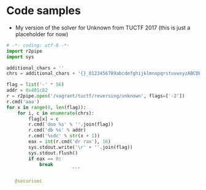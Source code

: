 # Code samples

- My version of the solver for Unknown from TUCTF 2017 (this is just a placeholder for now)

```python
# -*- coding: utf-8 -*-
import r2pipe
import sys

additional_chars = ''
chrs = additional_chars + '{}_0123456789abcdefghijklmnopqrstuvwxyzABCDEFGHIJKLMNOPQRSTUVWXYZ'

flag = list('-' * 56)
addr = 0x401c82
r = r2pipe.open('/vagrant/tuctf/reversing/unknown', flags=['-2'])
r.cmd('aaa')
for x in range(0, len(flag)):
    for i, c in enumerate(chrs):
        flag[x] = c
        r.cmd('doo %s' % ''.join(flag))
        r.cmd('db %s' % addr)
        r.cmd('%sdc' % str(x + 1))
        eax = int(r.cmd('dr rax'), 16)
        sys.stdout.write('\r' + ''.join(flag))
        sys.stdout.flush()
        if eax == 0:
            break
						```

   @securisec